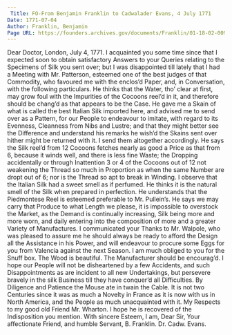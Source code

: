 ```yaml
---
 Title: FO-From Benjamin Franklin to Cadwalader Evans, 4 July 1771
Date: 1771-07-04
Author: Franklin, Benjamin
Page URL: https://founders.archives.gov/documents/Franklin/01-18-02-0099
---
```


Dear Doctor,
London, July 4, 1771.
I acquainted you some time since that I expected soon to obtain satisfactory Answers to your Queries relating to the Specimens of Silk you sent over; but I was disappointed till lately that I had a Meeting with Mr. Patterson, esteemed one of the best judges of that Commodity, who favoured me with the enclos’d Paper, and, in Conversation, with the following particulars.
He thinks that the Water, tho’ clear at first, may grow foul with the Impurities of the Cocoons reel’d in it, and therefore should be chang’d as that appears to be the Case.
He gave me a Skain of what is called the best Italian Silk imported here, and advised me to send over as a Pattern, for our People to endeavour to imitate, with regard to its Evenness, Cleanness from Nibs and Lustre; and that they might better see the Difference and understand his remarks he wish’d the Skains sent over hither might be returned with it. I send them altogether accordingly.
He says the Silk reel’d from 12 Cocoons fetches nearly as good a Price as that from 6, because it winds well, and there is less fine Waste; the Dropping accidentally or through Inattention 3 or 4 of the Cocoons out of 12 not weakening the Thread so much in Proportion as when the same Number are dropt out of 6; nor is the Thread so apt to break in Winding.
I observe that the Italian Silk had a sweet smell as if perfumed. He thinks it is the natural smell of the Silk when prepared in perfection.
He understands that the Piedmontese Reel is esteemed preferable to Mr. Pullein’s.
He says we may carry that Produce to what Length we please, it is impossible to overstock the Market, as the Demand is continually increasing, Silk being more and more worn, and daily entering into the composition of more and a greater Variety of Manufactures.
I communicated your Thanks to Mr. Walpole, who was pleased to assure me he should always be ready to afford the Design all the Assistance in his Power, and will endeavour to procure some Eggs for you from Valencia against the next Season.
I am much obliged to you for the Snuff box. The Wood is beautiful. The Manufacturer should be encourag’d.
I hope our People will not be disheartened by a few Accidents, and such Disappointments as are incident to all new Undertakings, but persevere bravely in the silk Business till they have conquer’d all Difficulties. By Diligence and Patience the Mouse ate in twain the Cable. It is not two Centuries since it was as much a Novelty in France as it is now with us in North America, and the People as much unacquainted with it.
My Respects to my good old Friend Mr. Wharton. I hope he is recovered of the Indisposition you mention. With sincere Esteem, I am, Dear Sir, Your affectionate Friend, and humble Servant,
B. Franklin.
Dr. Cadw. Evans.

